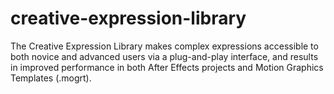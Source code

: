 # creative-expression-library
The Creative Expression Library makes complex expressions accessible to both novice and advanced users via a plug-and-play interface, and results in improved performance in both After Effects projects and Motion Graphics Templates (.mogrt).
